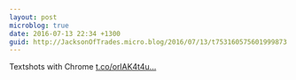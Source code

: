 ```yaml
---
layout: post
microblog: true
date: 2016-07-13 22:34 +1300
guid: http://JacksonOfTrades.micro.blog/2016/07/13/t753160575601999873.html
---
```

Textshots with Chrome [t.co/orlAK4t4u...](https://t.co/orlAK4t4uC)
